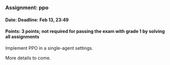 ### Assignment: ppo
#### Date: Deadline: Feb 13, 23:49
#### Points: 3 points; not required for passing the exam with grade 1 by solving all assignments

Implement PPO in a single-agent settings.

More details to come.
